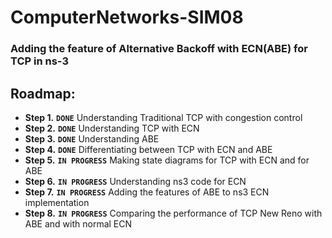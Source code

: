 # ComputerNetworks-SIM08

### Adding the feature of Alternative Backoff with ECN(ABE) for TCP in ns-3<br/>

## Roadmap: <br/>
* **Step 1.** **`DONE`** Understanding Traditional TCP with congestion control
* **Step 2.** **`DONE`** Understanding TCP with ECN
* **Step 3.** **`DONE`** Understanding ABE
* **Step 4.** **`DONE`** Differentiating between TCP with ECN and ABE
* **Step 5.** **`IN PROGRESS`** Making state diagrams for TCP with ECN and for ABE
* **Step 6.** **`IN PROGRESS`** Understanding ns3 code for ECN
* **Step 7.** **`IN PROGRESS`** Adding the features of ABE to ns3 ECN implementation
* **Step 8.** **`IN PROGRESS`** Comparing the performance of TCP New Reno with ABE and with normal ECN

